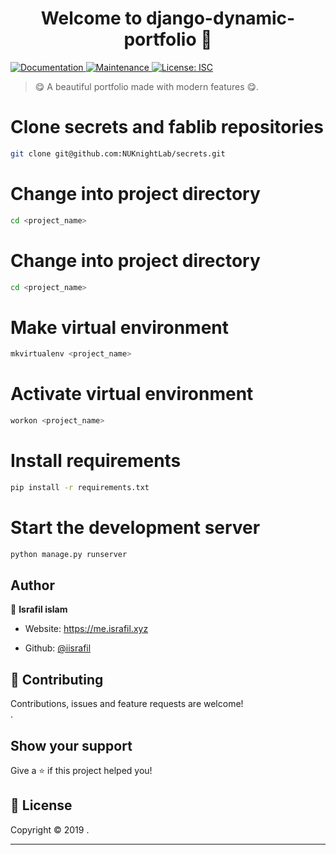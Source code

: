 <h1 align="center">Welcome to 
django-dynamic-portfolio 👋</h1>
<p>
  
  <a href="https://github.com/Kvaibhav01/Forkify-JS#readme" target="_blank">
    <img alt="Documentation" src="https://img.shields.io/badge/documentation-yes-brightgreen.svg" />
  </a>
  <a href="https://github.com/Kvaibhav01/Forkify-JS/graphs/commit-activity" target="_blank">
    <img alt="Maintenance" src="https://img.shields.io/badge/Maintained%3F-yes-green.svg" />
  </a>
  <a href="https://github.com/Kvaibhav01/Forkify-JS/blob/master/LICENSE" target="_blank">
    <img alt="License: ISC" src="https://img.shields.io/github/license/Kvaibhav01/forkify" />
  </a>
 
</p>

> 😋 A beautiful portfolio made with modern features 😋. 



# Clone secrets and fablib repositories

```sh
git clone git@github.com:NUKnightLab/secrets.git
```

# Change into project directory

```sh
cd <project_name>
```

# Change into project directory

```sh
cd <project_name>
```

# Make virtual environment

```sh
mkvirtualenv <project_name>
```

# Activate virtual environment

```sh
workon <project_name>
```

# Install requirements
```sh
pip install -r requirements.txt
```

# Start the development server

```sh
python manage.py runserver
```



## Author

👤 **Israfil islam**

* Website: https://me.israfil.xyz

* Github: [@iisrafil](https://github.com/iisrafil)

## 🤝 Contributing

Contributions, issues and feature requests are welcome!<br />.

## Show your support

Give a ⭐️ if this project helped you!

## 📝 License

Copyright © 2019 .<br />


***
